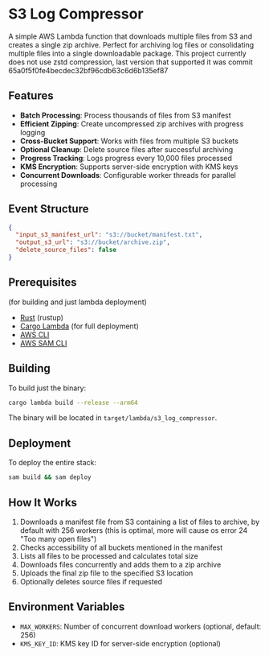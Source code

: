 # S3 Log Compressor

A simple AWS Lambda function that downloads multiple files from S3 and creates a single zip archive. Perfect for archiving log files or consolidating multiple files into a single downloadable package. This project currently does not use zstd compression, last version that supported it was commit 65a0f5f0fe4becdec32bf96cdb63c6d6b135ef87 

## Features

- **Batch Processing**: Process thousands of files from S3 manifest
- **Efficient Zipping**: Create uncompressed zip archives with progress logging
- **Cross-Bucket Support**: Works with files from multiple S3 buckets
- **Optional Cleanup**: Delete source files after successful archiving
- **Progress Tracking**: Logs progress every 10,000 files processed
- **KMS Encryption**: Supports server-side encryption with KMS keys
- **Concurrent Downloads**: Configurable worker threads for parallel processing

## Event Structure

```json
{
  "input_s3_manifest_url": "s3://bucket/manifest.txt",
  "output_s3_url": "s3://bucket/archive.zip",
  "delete_source_files": false
}
```

## Prerequisites
(for building and just lambda deployment)
- [Rust](https://rustup.rs/) (rustup)
- [Cargo Lambda](https://www.cargo-lambda.info/guide/getting-started.html)
(for full deployment)
- [AWS CLI](https://aws.amazon.com/cli/)
- [AWS SAM CLI](https://docs.aws.amazon.com/serverless-application-model/latest/developerguide/install-sam-cli.html)

## Building

To build just the binary:
```bash
cargo lambda build --release --arm64
```
The binary will be located in `target/lambda/s3_log_compressor`.

## Deployment

To deploy the entire stack:
```bash
sam build && sam deploy
```

## How It Works

1. Downloads a manifest file from S3 containing a list of files to archive, by default with 256 workers (this is optimal, more will cause os error 24 "Too many open files")
2. Checks accessibility of all buckets mentioned in the manifest
3. Lists all files to be processed and calculates total size
4. Downloads files concurrently and adds them to a zip archive
5. Uploads the final zip file to the specified S3 location
6. Optionally deletes source files if requested

## Environment Variables

- `MAX_WORKERS`: Number of concurrent download workers (optional, default: 256)
- `KMS_KEY_ID`: KMS key ID for server-side encryption (optional)
